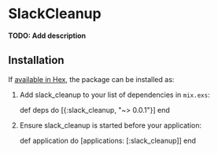 # SlackCleanup

**TODO: Add description**

## Installation

If [available in Hex](https://hex.pm/docs/publish), the package can be installed as:

  1. Add slack_cleanup to your list of dependencies in `mix.exs`:

        def deps do
          [{:slack_cleanup, "~> 0.0.1"}]
        end

  2. Ensure slack_cleanup is started before your application:

        def application do
          [applications: [:slack_cleanup]]
        end
